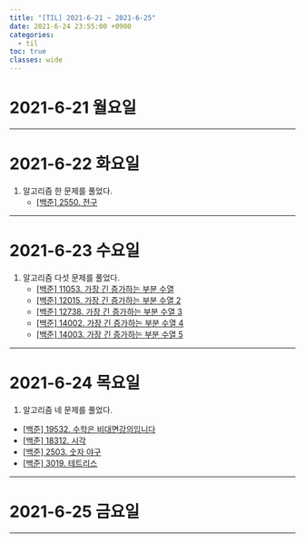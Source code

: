 ```yaml
---
title: "[TIL] 2021-6-21 ~ 2021-6-25"
date: 2021-6-24 23:55:00 +0900
categories:
  - til
toc: true
classes: wide
---
```


# 2021-6-21 월요일

---

# 2021-6-22 화요일

1. 알고리즘 한 문제를 풀었다.
   - [[백준] 2550. 전구](https://ddb8036631.github.io/boj/2550_전구)

---

# 2021-6-23 수요일

1. 알고리즘 다섯 문제를 풀었다.
   - [[백준] 11053. 가장 긴 증가하는 부분 수열](https://ddb8036631.github.io/boj/11053_가장-긴-증가하는-부분-수열)
   - [[백준] 12015. 가장 긴 증가하는 부분 수열 2](https://ddb8036631.github.io/boj/12015_가장-긴-증가하는-부분-수열-2)
   - [[백준] 12738. 가장 긴 증가하는 부분 수열 3](https://ddb8036631.github.io/boj/12738_가장-긴-증가하는-부분-수열-3)
   - [[백준] 14002. 가장 긴 증가하는 부분 수열 4](https://ddb8036631.github.io/boj/14002_가장-긴-증가하는-부분-수열-4)
   - [[백준] 14003. 가장 긴 증가하는 부분 수열 5](https://ddb8036631.github.io/boj/14003_가장-긴-증가하는-부분-수열-5)

---

# 2021-6-24 목요일

1. 알고리즘 네 문제를 풀었다.

- [[백준] 19532. 수학은 비대면강의입니다](https://ddb8036631.github.io/boj/19532_수학은-비대면강의입니다)
- [[백준] 18312. 시각](https://ddb8036631.github.io/boj/18312_시각)
- [[백준] 2503. 숫자 야구](https://ddb8036631.github.io/boj/2503_숫자-야구)
- [[백준] 3019. 테트리스](https://ddb8036631.github.io/boj/3019_테트리스)

---

# 2021-6-25 금요일

---
